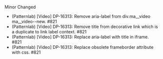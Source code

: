 Minor
Changed
- (Patternlab) [Video] DP-16313: Remove aria-label from div.ma__video ma__video--new. #821
- (Patternlab) [Video] DP-16313: Remove title from decorative link which is a duplicate to link label context. #821
- (Patternlab) [Video] DP-16313: Replace aria-label with title in iframe.
 #821
- (Patternlab) [Video] DP-16313: Replace obsolete frameborder attribute with css. #821
